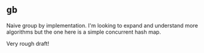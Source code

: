 # `gb`

Naive group by implementation. I'm looking to expand and understand more algorithms but the one here is a simple concurrent hash map.

Very rough draft!